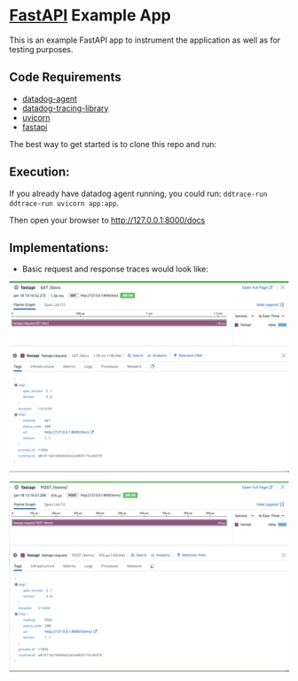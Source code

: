 # [FastAPI](https://fastapi.tiangolo.com/) Example App

This is an example FastAPI app to instrument the application as well as for testing purposes.

## Code Requirements

- <a href="https://docs.datadoghq.com/agent/basic_agent_usage/?tab=agentv6v7">datadog-agent</a> 
- <a href="https://docs.datadoghq.com/tracing/setup/python/">datadog-tracing-library</a> 
- <a href="https://www.uvicorn.org/"> uvicorn </a>
- <a href="https://fastapi.tiangolo.com/">fastapi</a>

The best way to get started is to clone this repo and run:

## Execution:

If you already have datadog agent running, you could run: ```ddtrace-run ddtrace-run uvicorn app:app```.

Then open your browser to http://127.0.0.1:8000/docs

## Implementations:

- Basic request and response traces would look like:

![](./images/image1.png)

![](./images/image2.png)
